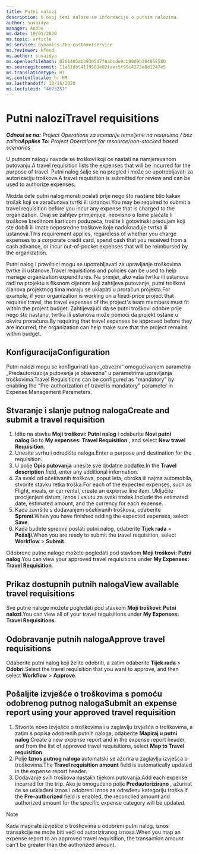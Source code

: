 ```yaml
---
title: Putni nalozi
description: U ovoj temi nalaze se informacije o putnim nalozima.
author: suvaidya
manager: Annbe
ms.date: 10/01/2020
ms.topic: article
ms.service: dynamics-365-customerservice
ms.reviewer: kfend
ms.author: suvaidya
ms.openlocfilehash: 0261405abb9305d7f6abcde9cb90d9b184868580
ms.sourcegitcommit: 11a61db54119503e82faec5f99c4273e8d1247e5
ms.translationtype: HT
ms.contentlocale: hr-HR
ms.lasthandoff: 10/16/2020
ms.locfileid: "4073257"
---
```

# <a name="travel-requisitions"></a><span data-ttu-id="f5627-103">Putni nalozi</span><span class="sxs-lookup"><span data-stu-id="f5627-103">Travel requisitions</span></span>

<span data-ttu-id="f5627-104">_**Odnosi se na:** Project Operations za scenarije temeljene na resursima / bez zaliha_</span><span class="sxs-lookup"><span data-stu-id="f5627-104">_**Applies To:** Project Operations for resource/non-stocked based scenarios_</span></span>

<span data-ttu-id="f5627-105">U putnom nalogu navode se troškovi koji će nastati na namjeravanom putovanju.</span><span class="sxs-lookup"><span data-stu-id="f5627-105">A travel requisition lists the expenses that will be incurred for the purpose of travel.</span></span> <span data-ttu-id="f5627-106">Putni nalog šalje se na pregled i može se upotrebljavati za autorizaciju troškova.</span><span class="sxs-lookup"><span data-stu-id="f5627-106">A travel requisition is submitted for review and can be used to authorize expenses.</span></span>

<span data-ttu-id="f5627-107">Možda ćete putni nalog morati poslati prije nego što nastane bilo kakav trošak koji se zaračunava tvrtki ili ustanovi.</span><span class="sxs-lookup"><span data-stu-id="f5627-107">You may be required to submit a travel requisition before you incur any expense that is charged to the organization.</span></span> <span data-ttu-id="f5627-108">Ovaj se zahtjev primjenjuje, neovisno o tome plaćate li troškove kreditnom karticom poduzeća, trošite li gotovinski predujam koji ste dobili ili imate neposredne troškove koje nadoknađuje tvrtka ili ustanova.</span><span class="sxs-lookup"><span data-stu-id="f5627-108">This requirement applies, regardless of whether you charge expenses to a corporate credit card, spend cash that you received from a cash advance, or incur out-of-pocket expenses that will be reimbursed by the organization.</span></span>

<span data-ttu-id="f5627-109">Putni nalog i pravilnici mogu se upotrebljavati za upravljanje troškovima tvrtke ili ustanove.</span><span class="sxs-lookup"><span data-stu-id="f5627-109">Travel requisitions and policies can be used to help manage organization expenditures.</span></span> <span data-ttu-id="f5627-110">Na primjer, ako vaša tvrtka ili ustanova radi na projektu s fiksnom cijenom koji zahtijeva putovanje, putni troškovi članova projektnog tima moraju se uklapati u proračun projekta.</span><span class="sxs-lookup"><span data-stu-id="f5627-110">For example, if your organization is working on a fixed-price project that requires travel, the travel expenses of the project's team members must fit within the project budget.</span></span> <span data-ttu-id="f5627-111">Zahtijevajući da se putni troškovi odobre prije nego što nastanu, tvrtka ili ustanova može pomoći da projekt ostane u okviru proračuna.</span><span class="sxs-lookup"><span data-stu-id="f5627-111">By requiring that travel expenses be approved before they are incurred, the organization can help make sure that the project remains within budget.</span></span>

## <a name="configuration"></a><span data-ttu-id="f5627-112">Konfiguracija</span><span class="sxs-lookup"><span data-stu-id="f5627-112">Configuration</span></span> 

<span data-ttu-id="f5627-113">Putni nalozi mogu se konfigurirati kao „obvezni” omogućivanjem parametra „Predautorizacija putovanja je obavezna” u parametrima upravljanja troškovima.</span><span class="sxs-lookup"><span data-stu-id="f5627-113">Travel Requisitions can be configured as "mandatory" by enabling the "Pre-authorization of travel is mandatory" parameter in Expense Management Parameters.</span></span> 

## <a name="create-and-submit-a-travel-requisition"></a><span data-ttu-id="f5627-114">Stvaranje i slanje putnog naloga</span><span class="sxs-lookup"><span data-stu-id="f5627-114">Create and submit a travel requisition</span></span>

1. <span data-ttu-id="f5627-115">Idite na stavku **Moji troškovi: Putni nalog** i odaberite **Novi putni nalog**.</span><span class="sxs-lookup"><span data-stu-id="f5627-115">Go to **My expenses: Travel Requisition** , and select **New travel Requisition**.</span></span>
2. <span data-ttu-id="f5627-116">Unesite svrhu i odredište naloga.</span><span class="sxs-lookup"><span data-stu-id="f5627-116">Enter a purpose and destination for the requisition.</span></span>
3. <span data-ttu-id="f5627-117">U polje **Opis putovanja** unesite sve dodatne podatke.</span><span class="sxs-lookup"><span data-stu-id="f5627-117">In the  **Travel description** field, enter any additional information.</span></span> 
4. <span data-ttu-id="f5627-118">Za svaki od očekivanih troškova, poput leta, obroka ili najma automobila, stvorite stavku retka troška.</span><span class="sxs-lookup"><span data-stu-id="f5627-118">For each of the expected expenses, such as Flight, meals, or car rental, create an expense line item.</span></span> <span data-ttu-id="f5627-119">Uključite procijenjeni datum, iznos i valutu za svaki trošak.</span><span class="sxs-lookup"><span data-stu-id="f5627-119">Include the estimated date, estimated amount, and the currency for each expense.</span></span> 
5. <span data-ttu-id="f5627-120">Kada završite s dodavanjem očekivanih troškova, odaberite **Spremi**.</span><span class="sxs-lookup"><span data-stu-id="f5627-120">When you have finished adding the expected expenses, select **Save**.</span></span>
6. <span data-ttu-id="f5627-121">Kada budete spremni poslati putni nalog, odaberite **Tijek rada** > **Pošalji**.</span><span class="sxs-lookup"><span data-stu-id="f5627-121">When you are ready to submit the travel requisition, select **Workflow** > **Submit**.</span></span>

<span data-ttu-id="f5627-122">Odobrene putne naloge možete pogledati pod stavkom **Moji troškovi: Putni nalog**.</span><span class="sxs-lookup"><span data-stu-id="f5627-122">You can view your approved travel requisitions under **My Expenses: Travel Requisition**.</span></span> 

## <a name="view-available-travel-requisitions"></a><span data-ttu-id="f5627-123">Prikaz dostupnih putnih naloga</span><span class="sxs-lookup"><span data-stu-id="f5627-123">View available travel requisitions</span></span>

<span data-ttu-id="f5627-124">Sve putne naloge možete pogledati pod stavkom **Moji troškovi: Putni nalozi**.</span><span class="sxs-lookup"><span data-stu-id="f5627-124">You can view all of your travel requisitions under **My Expenses: Travel Requisitions**.</span></span>

## <a name="approve-travel-requisitions"></a><span data-ttu-id="f5627-125">Odobravanje putnih naloga</span><span class="sxs-lookup"><span data-stu-id="f5627-125">Approve travel requisitions</span></span>

<span data-ttu-id="f5627-126">Odaberite putni nalog koji želite odobriti, a zatim odaberite **Tijek rada** > **Odobri**.</span><span class="sxs-lookup"><span data-stu-id="f5627-126">Select the travel requisition that you want to approve, and then select **Workflow** > **Approve**.</span></span>  

## <a name="submit-an-expense-report-using-your-approved-travel-requisition"></a><span data-ttu-id="f5627-127">Pošaljite izvješće o troškovima s pomoću odobrenog putnog naloga</span><span class="sxs-lookup"><span data-stu-id="f5627-127">Submit an expense report using your approved travel requisition</span></span>

1. <span data-ttu-id="f5627-128">Stvorite novo izvješće o troškovima i u zaglavlju izvješća o troškovima, a zatim s popisa odobrenih putnih naloga, odaberite **Mapiraj u putni nalog**.</span><span class="sxs-lookup"><span data-stu-id="f5627-128">Create a new expense report and in the expense report header, and from the list of approved travel requisitions, select **Map to Travel requisition**.</span></span>
2. <span data-ttu-id="f5627-129">Polje **Iznos putnog naloga** automatski se ažurira u zaglavlju izvješća o troškovima.</span><span class="sxs-lookup"><span data-stu-id="f5627-129">The **Travel requisition amount** field is automatically updated in the expense report header.</span></span>
3. <span data-ttu-id="f5627-130">Dodavanje svih troškova nastalih tijekom putovanja.</span><span class="sxs-lookup"><span data-stu-id="f5627-130">Add each expense incurred for the trip.</span></span> <span data-ttu-id="f5627-131">Ako je omogućeno polje **Predautorizirano** , ažurirat će se usklađeni iznos i odobreni iznos za određenu kategoriju troška.</span><span class="sxs-lookup"><span data-stu-id="f5627-131">If the **Pre-authorized** field is enabled, the reconciled amount and authorized amount for the specific expense category will be updated.</span></span>

> [!NOTE]
> <span data-ttu-id="f5627-132">Kada mapirate izvješće o troškovima u odobreni putni nalog, iznos transakcije ne može biti veći od autoriziranog iznosa.</span><span class="sxs-lookup"><span data-stu-id="f5627-132">When you map an expense report to an approved travel requisition, the transaction amount can't be greater than the authorized amount.</span></span> 
